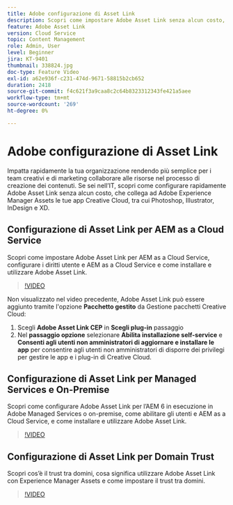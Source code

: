```yaml
---
title: Adobe configurazione di Asset Link
description: Scopri come impostare Adobe Asset Link senza alcun costo, che collega ad Adobe Experience Manager Assets le tue app Creative Cloud, tra cui Photoshop, Illustrator, InDesign e XD.
feature: Adobe Asset Link
version: Cloud Service
topic: Content Management
role: Admin, User
level: Beginner
jira: KT-9401
thumbnail: 338824.jpg
doc-type: Feature Video
exl-id: a62e936f-c231-474d-9671-58815b2cb652
duration: 2418
source-git-commit: f4c621f3a9caa8c2c64b8323312343fe421a5aee
workflow-type: tm+mt
source-wordcount: '269'
ht-degree: 0%

---
```


# Adobe configurazione di Asset Link

Impatta rapidamente la tua organizzazione rendendo più semplice per i team creativi e di marketing collaborare alle risorse nel processo di creazione dei contenuti. Se sei nell’IT, scopri come configurare rapidamente Adobe Asset Link senza alcun costo, che collega ad Adobe Experience Manager Assets le tue app Creative Cloud, tra cui Photoshop, Illustrator, InDesign e XD.

## Configurazione di Asset Link per AEM as a Cloud Service

Scopri come impostare Adobe Asset Link per AEM as a Cloud Service, configurare i diritti utente e AEM as a Cloud Service e come installare e utilizzare Adobe Asset Link.

>[!VIDEO](https://video.tv.adobe.com/v/338824?quality=12&learn=on)

Non visualizzato nel video precedente, Adobe Asset Link può essere aggiunto tramite l&#39;opzione __Pacchetto gestito__ da Gestione pacchetti Creative Cloud:

1. Scegli __Adobe Asset Link CEP__ in __Scegli plug-in__ passaggio
2. Nel __passaggio opzione__ selezionare __Abilita installazione self-service__ e __Consenti agli utenti non amministratori di aggiornare e installare le app__ per consentire agli utenti non amministratori di disporre dei privilegi per gestire le app e i plug-in di Creative Cloud.

## Configurazione di Asset Link per Managed Services e On-Premise

Scopri come configurare Adobe Asset Link per l’AEM 6 in esecuzione in Adobe Managed Services o on-premise, come abilitare gli utenti e AEM as a Cloud Service, e come installare e utilizzare Adobe Asset Link.

>[!VIDEO](https://video.tv.adobe.com/v/338823?quality=12&learn=on)


## Configurazione di Asset Link per Domain Trust

Scopri cos’è il trust tra domini, cosa significa utilizzare Adobe Asset Link con Experience Manager Assets e come impostare il trust tra domini.

>[!VIDEO](https://video.tv.adobe.com/v/338825?quality=12&learn=on)
